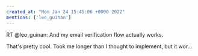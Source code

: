 ```yaml
---
created_at: "Mon Jan 24 15:45:06 +0000 2022"
mentions: ['leo_guinan']
---
```


RT @leo_guinan: And my email verification flow actually works. 

That's pretty cool. Took me longer than I thought to implement, but it wor…